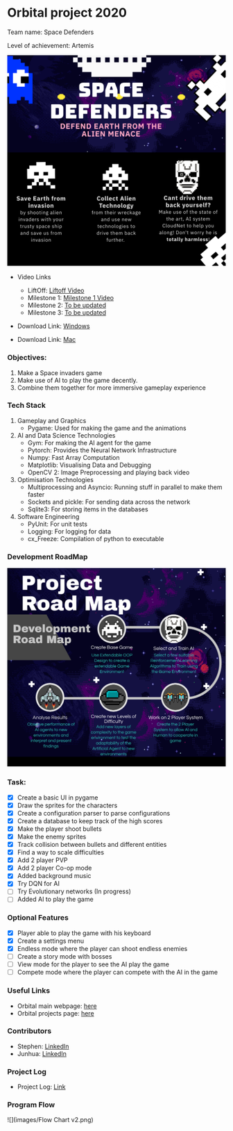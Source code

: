 # Orbital project 2020 
Team name: Space Defenders

Level of achievement: Artemis

![](images/Poster.png)

* Video Links 
  - LiftOff: [Liftoff Video](https://youtu.be/UNIIZMoY21Y)
  - Milestone 1: [Milestone 1 Video](https://youtu.be/B_vnh2F5NsM)
  - Milestone 2: [To be updated](#)
  - Milestone 3: [To be updated](#)

* Download Link: [Windows](https://drive.google.com/file/d/1hl9ZfLfdFUbhuicCBJrC9TU6vuIL0XSc/view?usp=sharing)
* Download Link: [Mac](https://drive.google.com/file/d/1iaOJq8udqXCtAyodes7kMmCAVzpx6xyb/view?usp=sharing)

### Objectives:
1. Make a Space invaders game
2. Make use of AI to play the game decently.
3. Combine them together for more immersive gameplay experience

### Tech Stack
1. Gameplay and Graphics
    - Pygame: Used for making the game and the animations
2. AI and Data Science Technologies
    - Gym: For making the AI agent for the game
    - Pytorch: Provides the Neural Network Infrastructure
    -  Numpy: Fast Array Computation
    -  Matplotlib: Visualising Data and Debugging
    -  OpenCV 2: Image Preprocessing and playing back video
3. Optimisation Technologies
    -  Multiprocessing and Asyncio: Running stuff in parallel to make them faster
    -  Sockets and pickle: For sending data across the network
    -  Sqlite3: For storing items in the databases
4. Software Engineering
    -  PyUnit: For unit tests
    -  Logging: For logging for data
    -  cx_Freeze: Compilation of python to executable

### Development RoadMap
![](images/RoadMap.png)

### Task:
- [x] Create a basic UI in pygame
- [x] Draw the sprites for the characters
- [x] Create a configuration parser to parse configurations
- [x] Create a database to keep track of the high scores
- [x] Make the player shoot bullets
- [x] Make the enemy sprites
- [x] Track collision between bullets and different entities
- [x] Find a way to scale difficulties
- [x] Add 2 player PVP
- [x] Add 2 player Co-op mode
- [x] Added background music
- [x] Try DQN for AI
- [ ] Try Evolutionary networks (In progress)
- [ ] Added AI to play the game

### Optional Features
- [x] Player able to play the game with his keyboard
- [x] Create a settings menu
- [x] Endless mode where the player can shoot endless enemies
- [ ] Create a story mode with bosses
- [ ] View mode for the player to see the AI play the game
- [ ] Compete mode where the player can compete with the AI in the game

### Useful Links
* Orbital main webpage: [here](https://orbital.comp.nus.edu.sg/)
* Orbital projects page: [here](https://nusskylab-dev.comp.nus.edu.sg/public_views/public_projects)

### Contributors
* Stephen: [LinkedIn](https://www.linkedin.com/in/stephen-tan-hin-khai/)
* Junhua: [LinkedIn](https://www.linkedin.com/in/junhua-wen-718880137/)


### Project Log
* Project Log: [Link](https://docs.google.com/spreadsheets/d/1-_kZFH19Hje2CUJDWniRJlIA7P6K9FkfxaT8GMf7p-U/edit?usp=sharing)

### Program Flow
![](images/Flow Chart v2.png)
